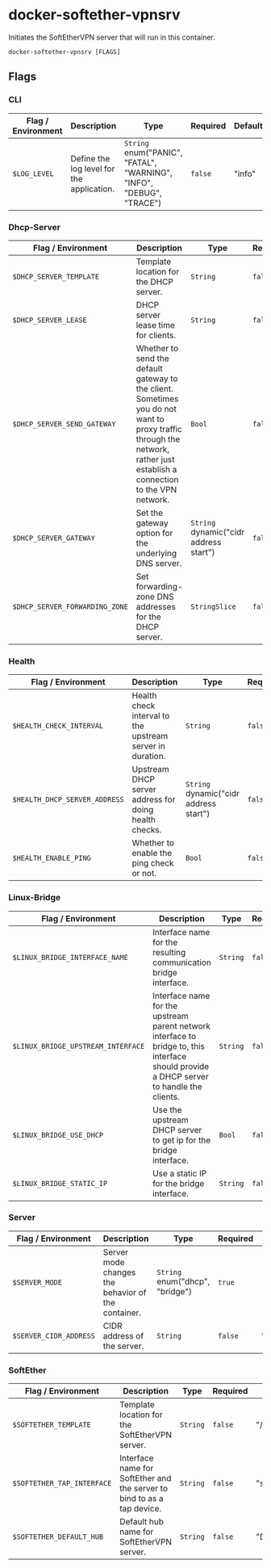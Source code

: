 # docker-softether-vpnsrv

Initiates the SoftEtherVPN server that will run in this container.

`docker-softether-vpnsrv [FLAGS]`

## Flags

### CLI

| Flag / Environment |  Description   |  Type    | Required | Default |
|---------------- | --------------- | --------------- |  --------------- |  --------------- |
| `$LOG_LEVEL` | Define the log level for the application.  | `String`<br/>enum(&#34;PANIC&#34;, &#34;FATAL&#34;, &#34;WARNING&#34;, &#34;INFO&#34;, &#34;DEBUG&#34;, &#34;TRACE&#34;) | `false` | &#34;info&#34; |

### Dhcp-Server

| Flag / Environment |  Description   |  Type    | Required | Default |
|---------------- | --------------- | --------------- |  --------------- |  --------------- |
| `$DHCP_SERVER_TEMPLATE` | Template location for the DHCP server. | `String` | `false` | &#34;/etc/template/dnsmasq.conf.tmpl&#34; |
| `$DHCP_SERVER_LEASE` | DHCP server lease time for clients. | `String` | `false` | &#34;12h&#34; |
| `$DHCP_SERVER_SEND_GATEWAY` | Whether to send the default gateway to the client. Sometimes you do not want to proxy traffic through the network, rather just establish a connection to the VPN network. | `Bool` | `false` | true |
| `$DHCP_SERVER_GATEWAY` | Set the gateway option for the underlying DNS server.  | `String`<br/>dynamic(&#34;cidr address start&#34;) | `false` |  |
| `$DHCP_SERVER_FORWARDING_ZONE` | Set forwarding-zone DNS addresses for the DHCP server. | `StringSlice` | `false` | [8.8.8.8 8.8.4.4] |

### Health

| Flag / Environment |  Description   |  Type    | Required | Default |
|---------------- | --------------- | --------------- |  --------------- |  --------------- |
| `$HEALTH_CHECK_INTERVAL` | Health check interval to the upstream server in duration. | `String` | `false` | &#34;1h&#34; |
| `$HEALTH_DHCP_SERVER_ADDRESS` | Upstream DHCP server address for doing health checks.  | `String`<br/>dynamic(&#34;cidr address start&#34;) | `false` |  |
| `$HEALTH_ENABLE_PING` | Whether to enable the ping check or not. | `Bool` | `false` | true |

### Linux-Bridge

| Flag / Environment |  Description   |  Type    | Required | Default |
|---------------- | --------------- | --------------- |  --------------- |  --------------- |
| `$LINUX_BRIDGE_INTERFACE_NAME` | Interface name for the resulting communication bridge interface. | `String` | `false` | &#34;br100&#34; |
| `$LINUX_BRIDGE_UPSTREAM_INTERFACE` | Interface name for the upstream parent network interface to bridge to, this interface should provide a DHCP server to handle the clients. | `String` | `false` | &#34;eth0&#34; |
| `$LINUX_BRIDGE_USE_DHCP` | Use the upstream DHCP server to get ip for the bridge interface. | `Bool` | `false` | true |
| `$LINUX_BRIDGE_STATIC_IP` | Use a static IP for the bridge interface. | `String` | `false` |  |

### Server

| Flag / Environment |  Description   |  Type    | Required | Default |
|---------------- | --------------- | --------------- |  --------------- |  --------------- |
| `$SERVER_MODE` | Server mode changes the behavior of the container.  | `String`<br/>enum(&#34;dhcp&#34;, &#34;bridge&#34;) | `true` |  |
| `$SERVER_CIDR_ADDRESS` | CIDR address of the server. | `String` | `false` | &#34;10.0.0.0/24&#34; |

### SoftEther

| Flag / Environment |  Description   |  Type    | Required | Default |
|---------------- | --------------- | --------------- |  --------------- |  --------------- |
| `$SOFTETHER_TEMPLATE` | Template location for the SoftEtherVPN server. | `String` | `false` | &#34;/etc/template/vpn_server.config.tmpl&#34; |
| `$SOFTETHER_TAP_INTERFACE` | Interface name for SoftEther and the server to bind to as a tap device. | `String` | `false` | &#34;soft&#34; |
| `$SOFTETHER_DEFAULT_HUB` | Default hub name for SoftEtherVPN server. | `String` | `false` | &#34;DEFAULT&#34; |

